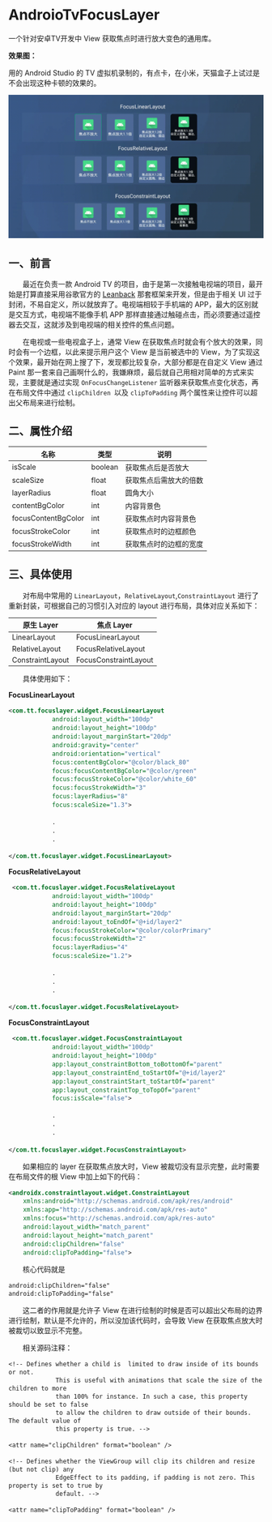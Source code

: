 # AndroioTvFocusLayer

一个针对安卓TV开发中 View 获取焦点时进行放大变色的通用库。

**效果图：**

用的 Android Studio 的 TV 虚拟机录制的，有点卡，在小米，天猫盒子上试过是不会出现这种卡顿的效果的。

![focus](media/focus.gif)

## 一、前言

&emsp;&emsp;最近在负责一款 Android TV 的项目，由于是第一次接触电视端的项目，最开始是打算直接采用谷歌官方的 [Leanback](https://developer.android.com/training/tv?hl=zh-cn) 那套框架来开发，但是由于相关 UI 过于封闭，不易自定义，所以就放弃了。电视端相较于手机端的 APP，最大的区别就是交互方式，电视端不能像手机 APP 那样直接通过触碰点击，而必须要通过遥控器去交互，这就涉及到电视端的相关控件的焦点问题。

&emsp;&emsp;在电视或一些电视盒子上，通常 View 在获取焦点时就会有个放大的效果，同时会有一个边框，以此来提示用户这个 View 是当前被选中的 View，为了实现这个效果，最开始在网上搜了下，发现都比较复杂，大部分都是在自定义 View 通过 Paint 那一套来自己画啊什么的，我嫌麻烦，最后就自己用相对简单的方式来实现，主要就是通过实现 `OnFocusChangeListener` 监听器来获取焦点变化状态，再在布局文件中通过 `clipChildren `以及 `clipToPadding` 两个属性来让控件可以超出父布局来进行绘制。

## 二、属性介绍

| 名称 | 类型 | 说明 |
| --- | --- | --- |
| isScale | boolean | 获取焦点后是否放大 |
| scaleSize | float | 获取焦点后需放大的倍数 |
| layerRadius | float | 圆角大小 |
| contentBgColor | int | 内容背景色 |
| focusContentBgColor | int | 获取焦点时内容背景色 |
| focusStrokeColor | int | 获取焦点时的边框颜色 |
| focusStrokeWidth | int | 获取焦点时的边框的宽度 |

## 三、具体使用

&emsp;&emsp;对布局中常用的 `LinearLayout`，`RelativeLayout`,`ConstraintLayout` 进行了重新封装，可根据自己的习惯引入对应的 layout 进行布局，具体对应关系如下：

| 原生 Layer | 焦点 Layer |
| --- | --- |
| LinearLayout | FocusLinearLayout |
| RelativeLayout | FocusRelativeLayout |
| ConstraintLayout | FocusConstraintLayout |

&emsp;&emsp;具体使用如下：

**FocusLinearLayout**

```xml
<com.tt.focuslayer.widget.FocusLinearLayout
            android:layout_width="100dp"
            android:layout_height="100dp"
            android:layout_marginStart="20dp"
            android:gravity="center"
            android:orientation="vertical"
            focus:contentBgColor="@color/black_80"
            focus:focusContentBgColor="@color/green"
            focus:focusStrokeColor="@color/white_60"
            focus:focusStrokeWidth="3"
            focus:layerRadius="8"
            focus:scaleSize="1.3">

            .
            .
            .

</com.tt.focuslayer.widget.FocusLinearLayout>
```

**FocusRelativeLayout**

```xml
 <com.tt.focuslayer.widget.FocusRelativeLayout
            android:layout_width="100dp"
            android:layout_height="100dp"
            android:layout_marginStart="20dp"
            android:layout_toEndOf="@+id/layer2"
            focus:focusStrokeColor="@color/colorPrimary"
            focus:focusStrokeWidth="2"
            focus:layerRadius="4"
            focus:scaleSize="1.2">

            .
            .
            .

</com.tt.focuslayer.widget.FocusRelativeLayout>
```

**FocusConstraintLayout**

```xml
 <com.tt.focuslayer.widget.FocusConstraintLayout
            android:layout_width="100dp"
            android:layout_height="100dp"
            app:layout_constraintBottom_toBottomOf="parent"
            app:layout_constraintEnd_toStartOf="@+id/layer2"
            app:layout_constraintStart_toStartOf="parent"
            app:layout_constraintTop_toTopOf="parent"
            focus:isScale="false">

            .
            .
            .

</com.tt.focuslayer.widget.FocusConstraintLayout>
```

&emsp;&emsp;如果相应的 layer 在获取焦点放大时，View 被裁切没有显示完整，此时需要在布局文件的根 View 中加上如下的代码：

```xml
<androidx.constraintlayout.widget.ConstraintLayout
    xmlns:android="http://schemas.android.com/apk/res/android"
    xmlns:app="http://schemas.android.com/apk/res-auto"
    xmlns:focus="http://schemas.android.com/apk/res-auto"
    android:layout_width="match_parent"
    android:layout_height="match_parent"
    android:clipChildren="false"
    android:clipToPadding="false">
```

&emsp;&emsp;核心代码就是

```xml
android:clipChildren="false"
android:clipToPadding="false"
```

&emsp;&emsp;这二者的作用就是允许子 View 在进行绘制的时候是否可以超出父布局的边界进行绘制，默认是不允许的，所以没加该代码时，会导致 View 在获取焦点放大时被裁切以致显示不完整。

&emsp;&emsp;相关源码注释：

```
<!-- Defines whether a child is  limited to draw inside of its bounds or not.
             This is useful with animations that scale the size of the children to more
             than 100% for instance. In such a case, this property should be set to false
             to allow the children to draw outside of their bounds. The default value of
             this property is true. -->

<attr name="clipChildren" format="boolean" />

<!-- Defines whether the ViewGroup will clip its children and resize (but not clip) any
             EdgeEffect to its padding, if padding is not zero. This property is set to true by
             default. -->

<attr name="clipToPadding" format="boolean" />
```

